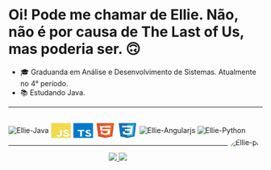 # Oi! Pode me chamar de Ellie. Não, não é por causa de The Last of Us, mas poderia ser. 🙃

- 🎓 Graduanda em Análise e Desenvolvimento de Sistemas. Atualmente no 4° período.
- 📚 Estudando Java.

***

<div style="display: inline_block"><br>
  <img align="center" alt="Ellie-Java" height="30" width="40" src="https://cdn.jsdelivr.net/gh/devicons/devicon@latest/icons/java/java-original.svg">
  <img align="center" alt="Ellie-Js" height="30" width="40" src="https://raw.githubusercontent.com/devicons/devicon/master/icons/javascript/javascript-plain.svg">
  <img align="center" alt="Ellie-Ts" height="30" width="40" src="https://raw.githubusercontent.com/devicons/devicon/master/icons/typescript/typescript-plain.svg">
  <img align="center" alt="Ellie-HTML" height="30" width="40" src="https://raw.githubusercontent.com/devicons/devicon/master/icons/html5/html5-original.svg">
  <img align="center" alt="Ellie-CSS" height="30" width="40" src="https://raw.githubusercontent.com/devicons/devicon/master/icons/css3/css3-original.svg">
  <img align="center" alt="Ellie-Angularjs" height="30" width="40" src="https://cdn.jsdelivr.net/gh/devicons/devicon@latest/icons/angularjs/angularjs-original.svg">
  <img align="center" alt="Ellie-Python" height="30" width="40" src="https://cdn.jsdelivr.net/gh/devicons/devicon@latest/icons/python/python-original.svg">


  <img align="right" alt="Ellie-pic" height="150" style="border-radius:50px;" src="https://i.picasion.com/pic92/ffc46793c133e8fabceb016aceac3b96.gif">

</div>

***

<div align="center">
  <a href="https://github.com/drielledsilva">
  <img height="150em" src="https://github-readme-stats.vercel.app/api?username=drielledsilva&show_icons=true&theme=calm_pink&include_all_commits=true&count_private=true"/>
  <img height="150em" src="https://github-readme-stats.vercel.app/api/top-langs/?username=drielledsilva&layout=compact&langs_count=7&theme=calm_pink"/>
</div>



